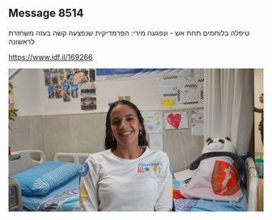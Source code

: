 ## Message 8514

טיפלה בלוחמים תחת אש - ונפגעה מירי:
הפרמדיקית שנפצעה קשה בעזה משחזרת לראשונה

https://www.idf.il/169266

![Photo](./8514/8514_photo.jpg)
